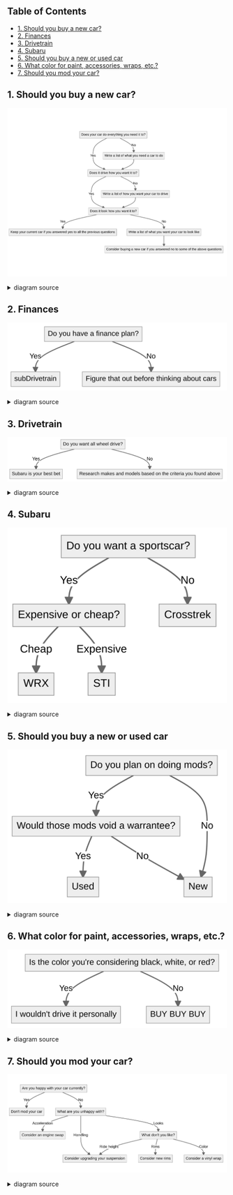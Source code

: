 ## Table of Contents
<!-- vim-markdown-toc GFM -->

* [1. Should you buy a new car?](#1-should-you-buy-a-new-car)
* [2. Finances](#2-finances)
* [3. Drivetrain](#3-drivetrain)
* [4. Subaru](#4-subaru)
* [5. Should you buy a new or used car](#5-should-you-buy-a-new-or-used-car)
* [6. What color for paint, accessories, wraps, etc.?](#6-what-color-for-paint-accessories-wraps-etc)
* [7. Should you mod your car?](#7-should-you-mod-your-car)

<!-- vim-markdown-toc -->

## 1. Should you buy a new car?
![Should you buy a new car?](1.png)
<details>
    <summary>diagram source</summary>
    The following code block renders the above diagram using <a href="https://mermaid-js.github.io/mermaid/#/">Mermaid</a>.

```mermaid
flowchart TB
carNeeds[Does your car do everything you need it to?]
    carNeeds-->|Yes| carDriving
    carNeeds-->|No| carNeedsResearch[Write a list of what you need a car to do] -->carDriving
carDriving[Does it drive how you want it to?]
    carDriving-->|Yes| carLooks
    carDriving-->|No| carDrivingResearch[Write a list of how you want your car to drive] -->carLooks
carLooks[Does it look how you want it to?]
    carLooks-->|Yes| keepCurrentCar[Keep your current car if you answered yes to all the previous questions]
    carLooks-->|No| carLooksResearch[Write a list of what you want your car to look like] -->considerNew
considerNew[Consider buying a new car if you answered no to some of the above questions]
```
</details>

## 2. Finances
![Finances](2.png)
<details>
    <summary>diagram source</summary>
    The following code block renders the above diagram using <a href="https://mermaid-js.github.io/mermaid/#/">Mermaid</a>.

```mermaid
flowchart TB
financePlan[Do you have a finance plan?]
    financePlan-->|Yes| Continue
    financePlan-->|No| noFinancePlan[Figure that out before thinking about cars]
```
</details>

## 3. Drivetrain
![Drivetrain](3.png)
<details>
    <summary>diagram source</summary>
    The following code block renders the above diagram using <a href="https://mermaid-js.github.io/mermaid/#/">Mermaid</a>.

```mermaid
flowchart TB
awd[Do you want all wheel drive?]
    awd -->|Yes| subaru[Subaru is your best bet]
    awd -->|No| noAwd[Research makes and models based on the criteria you found above]
```
</details>

## 4. Subaru
![Subaru](4.png)
<details>
    <summary>diagram source</summary>
    The following code block renders the above diagram using <a href="https://mermaid-js.github.io/mermaid/#/">Mermaid</a>.

```mermaid
flowchart TB
subaruSporty[Do you want a sportscar?]
    subaruSporty -->|Yes| subaruExpense[Expensive or cheap?]
        subaruExpense -->|Cheap| WRX
        subaruExpense -->|Expensive| STI
    subaruSporty -->|No| Crosstrek
```
</details>

## 5. Should you buy a new or used car
![New or used](5.png)
<details>
    <summary>diagram source</summary>
    The following code block renders the above diagram using <a href="https://mermaid-js.github.io/mermaid/#/">Mermaid</a>.

```mermaid
flowchart TB
willMod[Do you plan on doing mods?]
    willMod -->|Yes| voidWarrantee[Would those mods void a warrantee?]
        voidWarrantee -->|Yes| Used
        voidWarrantee -->|No| New
    willMod -->|No| New
```
</details>

## 6. What color for paint, accessories, wraps, etc.?
![Color](6.png)
<details>
    <summary>diagram source</summary>
    The following code block renders the above diagram using <a href="https://mermaid-js.github.io/mermaid/#/">Mermaid</a>.

```mermaid
flowchart TB
colorIsBoring[Is the color you're considering black, white, or red?]
    colorIsBoring -->|Yes| colorBoringAnswer[I wouldn't drive it personally]
    colorIsBoring -->|No| colorExcitingAnswer[BUY BUY BUY]
```
</details>

## 7. Should you mod your car?
![Mods](7.png)
<details>
    <summary>diagram source</summary>
    The following code block renders the above diagram using <a href="https://mermaid-js.github.io/mermaid/#/">Mermaid</a>.

```mermaid
flowchart TB
modHappy[Are you happy with your car currently?]
    modHappy-->|Yes| noMods[Don't mod your car]
    modHappy-->|No| whichMod[What are you unhappy with?]
        whichMod-->|Acceleration| newEngine[Consider an engine swap]
        whichMod-->|Handling| suspension[Consider upgrading your suspension]
        whichMod-->|Looks| whichLooks[What don't you like?]
            whichLooks-->|Rims| newRims[Consider new rims]
            whichLooks-->|Ride height| suspension
            whichLooks-->|Color| newColor[Consider a vinyl wrap]
```
</details>
